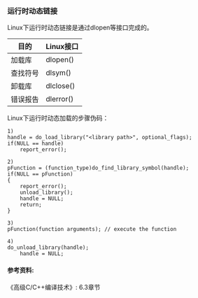 ### 运行时动态链接

Linux下运行时动态链接是通过dlopen等接口完成的。

| 目的     | Linux接口 |
| -------- | --------- |
| 加载库   | dlopen()  |
| 查找符号 | dlsym()   |
| 卸载库   | dlclose() |
| 错误报告 | dlerror() |

Linux下运行时动态加载的步骤伪码：

```
1) 
handle = do_load_library("<library path>", optional_flags);
if(NULL == handle)
    report_error();

2) 
pFunction = (function_type)do_find_library_symbol(handle);
if(NULL == pFunction)
{
    report_error();
    unload_library();
    handle = NULL;
    return;
}

3)
pFunction(function arguments); // execute the function

4)
do_unload_library(handle);
    handle = NULL;
```



#### 参考资料:
《高级C/C++编译技术》: 6.3章节
